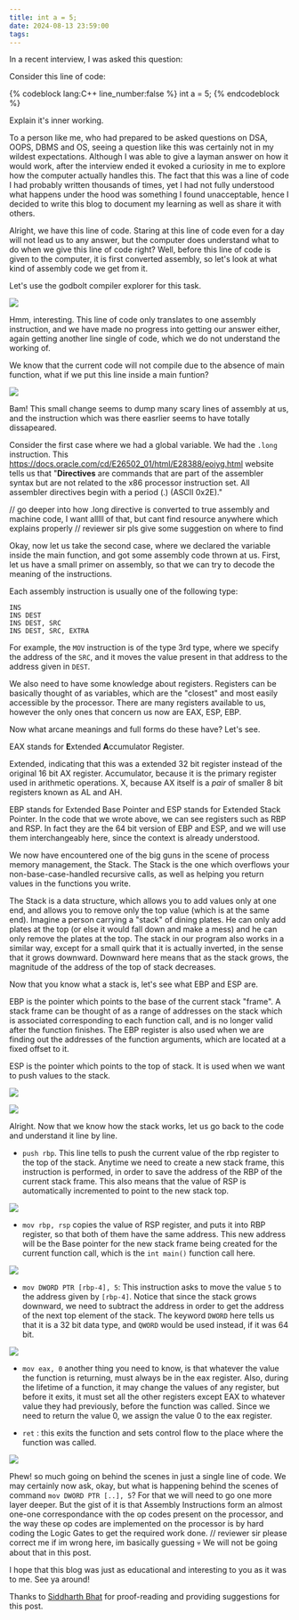 ```yaml
---
title: int a = 5;
date: 2024-08-13 23:59:00
tags:
---
```



In a recent interview, I was asked this question:

Consider this line of code:

{% codeblock  lang:C++ line_number:false	 %}
            int a = 5;
{% endcodeblock %}

Explain it's inner working. 

To a person like me, who had prepared to be asked questions on DSA, OOPS, DBMS and OS, seeing a question like this was certainly not in my wildest expectations. Although I was able to give a layman answer on how it would work, after the interview ended it evoked a curiosity in me to explore how the computer actually handles this. The fact that this was a line of code I had probably written thousands of times, yet I had not fully understood what happens under the hood was something I found unacceptable, hence I decided to write this blog to document my learning as well as share it with others.

Alright, we have this line of code. Staring at this line of code even for a day will not lead us to any answer, but the computer does understand what to do when we give this line of code right? Well, before this line of code is given to the computer, it is first converted assembly, so let's look at what kind of assembly code we get from it.

Let's use the godbolt compiler explorer for this task.

![](img1.png)

<!-- ![[Pasted image 20240812181516.png]] -->

Hmm, interesting. This line of code only translates to one assembly instruction, and we have made no progress into getting our answer either, again getting 
another line single of code, which we do not understand the working of. 

We know that the current code will not compile due to the absence of main function, what if we put this line inside a main funtion?

<!-- %% 
Also let us remind ourselves, this is not the only way to create an integer variable, there is one more way by doing the memory allocation at runtime, let us see what it gives. %%

%%  -->
<!-- Ohh, trying to do dynamic memory allocation seems to fail, and  if we dig around deeper, we see that it is a language limitation https://stackoverflow.com/a/3025142. That is okay, since we do not care about its staticness, let us do it inside the main function. %% -->



<!-- ![[Pasted image 20240812185105.png]] -->

![](img2.png)


Bam! This small change seems to dump many scary lines of assembly at us, and the instruction which was there easrlier seems to have totally dissapeared. 


Consider the first case where we had a global variable. We had the ```.long``` instruction. This https://docs.oracle.com/cd/E26502_01/html/E28388/eoiyg.html website tells us that "**Directives** are commands that are part of the assembler syntax but are not related to the x86 processor instruction set. All assembler directives begin with a period (.) (ASCII 0x2E)."

// go deeper into how .long directive is converted to true assembly and machine code, I want alllll of that, but cant find resource anywhere which explains properly
// reviewer sir pls give some suggestion on where to find

Okay, now let us take the second case, where we declared the variable inside the main function, and got some assembly code thrown at us. First, let us have a small primer on assembly, so that we can try to decode the meaning of the instructions. 
<!-- 
%%
Each assembly instruction is usually one of the following type:
```INS OP1 OP2 OP3``` where ```INS``` specifies the type of instruction being given, and ```OP1, OP2, OP3``` are the operands being operated on. Some instructions may take only one operand, while others may take zero or all three operands too. 
%% -->

Each assembly instruction is usually one of the following type:
```
INS 
INS DEST
INS DEST, SRC
INS DEST, SRC, EXTRA
```


For example, the ```MOV``` instruction is of the type 3rd type, where we specify the address of the ```SRC```, and it moves the value present in that address to the address given in ```DEST```.

We also need to have some knowledge about registers. Registers can be basically thought of as variables, which are the "closest" and most easily accessible by the processor. There are many registers available to us, however the only ones that concern us now are EAX, ESP, EBP.

Now what arcane meanings and full forms do these have? Let's see.

EAX stands for **E**xtended **A**ccumulator Register. 

Extended, indicating that this was a extended 32 bit register instead of the original 16 bit AX register.
Accumulator, because it is the primary register used in arithmetic operations.
X, because AX itself is a *pair* of smaller 8 bit registers known as AL and AH.

<!-- %%The other 3 registers in the first 4 registers have similar names too, but in the interest of not over loading with new information and not being able to process the important information, I will not mention them here. Interested people can check it out here: https://stackoverflow.com/questions/892928/why-are-x86-registers-named-the-way-they-are.
%% -->


EBP stands for Extended Base Pointer and ESP stands for Extended Stack Pointer. In the code that we wrote above, we can see registers such as RBP and RSP. In fact they are the 64 bit version of EBP and ESP, and we will use them interchangeably here, since the context is already understood. 

We now have encountered one of the big guns in the scene of process memory management, the Stack. The Stack is the one which overflows your non-base-case-handled recursive calls, as well as helping you return values in the functions you write.  

The Stack is a data structure, which allows you to add values only at one end, and allows you to remove only the top value (which is at the same end). Imagine a person carrying a "stack" of dining plates. He can only add plates at the top (or else it would fall down and make a mess) and he can only remove the plates at the top. The stack in our program also works in a similar way, except for a small quirk that it is actually inverted, in the sense that it grows downward. Downward here means that as the stack grows, the magnitude of the address of the top of stack decreases. 



Now that you know what a stack is, let's see what EBP and ESP are. 

EBP is the pointer which points to the base of the current stack "frame". A stack frame can be thought of as a range of addresses on the stack which is associated corresponding to each function call, and is no longer valid after the function finishes. The EBP register is also used when we are finding out the addresses of the function arguments, which are located at a fixed offset to it.

ESP is the pointer which points to the top of stack. It is used when we want to push values to the stack. 

![](img3.png)

![](img4.png)


Alright. Now that we know how the stack works, let us go back to the code and understand it line by line.

-  ```push rbp```. This line tells to push the current value of the rbp register to the top of the stack. Anytime we need to create a new stack frame, this instruction is performed, in order to save the address of the RBP of the current stack frame. This also means that the value of RSP is automatically incremented to point to the new stack top.

![](img5.png)


-  ```mov rbp, rsp``` copies the value of RSP register, and puts it into RBP register, so that both of them have the same address. This new address will be the Base pointer for the new stack frame being created for the current function call, which is the ```int main()``` function call here.  

![](img6.png)


- ```mov DWORD PTR [rbp-4], 5```: This instruction asks to move the value ```5``` to the address given by ```[rbp-4]```. Notice that since the stack grows downward, we need to subtract the address in order to get the address of the next top element of the stack.  The keyword ```DWORD``` here tells us that it is a 32 bit data type, and ```QWORD``` would be used instead, if it was 64 bit. 

![](img7.png)


- ```mov eax, 0``` another thing you need to know, is that whatever the value the function is returning, must always be in the eax register. Also, during the lifetime of a function, it may change the values of any register, but before it exits, it must set all the other registers except EAX to whatever value they had previously, before the function was called. Since we need to return the value 0, we assign the value 0 to the eax register. 



- ```ret``` : this exits the function and sets control flow to the place where the function was called. 

![](img9.png)


Phew! so much going on behind the scenes in just a single line of code. We may certainly now ask, okay, but what is happening behind the scenes of command ```mov DWORD PTR [..], 5```? For that we will need to go one more layer deeper. But the gist of it is that Assembly Instructions form an almost one-one correspondance with the op codes present on the processor, and the way these op codes are implemented on the processor is by hard coding the Logic Gates to get the required work done. // reviewer sir please correct me if im wrong here, im basically guessing :skull:
We will not be going about that in this post.


I hope that this blog was just as educational and interesting to you as it was to me. See ya around!

Thanks to [Siddharth Bhat](https://www.linkedin.com/in/siddharth-bhat-a0bbb1255/) for proof-reading and providing suggestions for this post.






